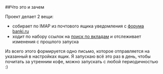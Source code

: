 ##Что это и зачем

Проект делает 2 вещи:

- собирает по IMAP из почтового ящика уведомления с [форума banki.ru](http://www.banki.ru/forum/)
- ходит по набору ссылок на [поиск по вкладам](http://www.banki.ru/products/deposits/) и отслеживает изменения с прошлого запуска

Из всего этого формируется одно письмо, которое отправляется на указанный в настройках ящик.
Я запускаю всё это раз в день, чтобы почитать за утренним кофе, можно запускать с любой периодичностью :)